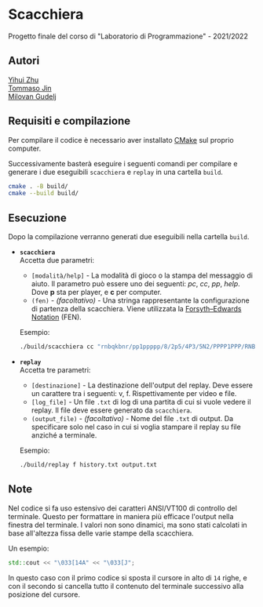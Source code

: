 # Scacchiera
Progetto finale del corso di "Laboratorio di Programmazione"  - 2021/2022

## Autori
[Yihui Zhu](https://github.com/Aehronburn)  
[Tommaso Jin](https://github.com/JiNT1)  
[Milovan Gudelj](https://github.com/milovangudelj)  

## Requisiti e compilazione
Per compilare il codice è necessario aver installato [CMake](https://cmake.org/) sul proprio computer.

Successivamente basterà eseguire i seguenti comandi per compilare e generare i due eseguibili `scacchiera` e `replay` in una cartella `build`.

```sh
cmake . -B build/
cmake --build build/
```

## Esecuzione
Dopo la compilazione verranno generati due eseguibili nella cartella `build`.

- **`scacchiera`**  
	Accetta due parametri:
	- `[modalità/help]` - La modalità di gioco o la stampa del messaggio di aiuto. Il parametro può essere uno dei seguenti: *pc*, *cc*, *pp*, *help*. Dove **p** sta per player, e **c** per computer.
	- `(fen)` - *(facoltativo)* - Una stringa rappresentante la configurazione di partenza della scacchiera. Viene utilizzata la [Forsyth–Edwards Notation](https://en.wikipedia.org/wiki/Forsyth%E2%80%93Edwards_Notation) (FEN).

	Esempio:
	```sh
	./build/scacchiera cc "rnbqkbnr/pp1ppppp/8/2p5/4P3/5N2/PPPP1PPP/RNBQKB1R b KQkq - 1 2"
	```
- **`replay`**  
	Accetta tre parametri:
	- `[destinazione]` - La destinazione dell'output del replay. Deve essere un carattere tra i seguenti: v, f. Rispettivamente per video e file.
	- `[log_file]` - Un file `.txt` di log di una partita di cui si vuole vedere il replay. Il file deve essere generato da `scacchiera`.
	- `(output_file)` - *(facoltativo)* - Nome del file `.txt` di output. Da specificare solo nel caso in cui si voglia stampare il replay su file anziché a terminale.

	Esempio:
	```sh
	./build/replay f history.txt output.txt
	```

## Note
Nel codice si fa uso estensivo dei caratteri ANSI/VT100 di controllo del terminale. Questo per formattare in maniera più efficace l'output nella finestra del terminale. I valori non sono dinamici, ma sono stati calcolati in base all'altezza fissa delle varie stampe della scacchiera.

Un esempio:
```cxx
std::cout << "\033[14A" << "\033[J";
```
In questo caso con il primo codice si sposta il cursore in alto di `14` righe, e con il secondo si cancella tutto il contenuto del terminale successivo alla posizione del cursore.
